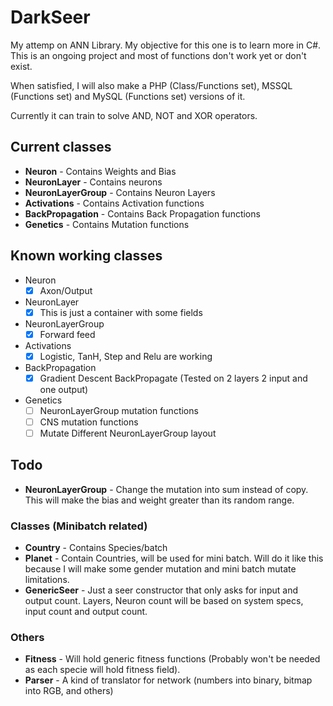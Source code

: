 # DarkSeer
My attemp on ANN Library. My objective for this one is to learn more in C#. This is an ongoing project and most of functions don't work yet or don't exist.

When satisfied, I will also make a PHP (Class/Functions set), MSSQL (Functions set) and MySQL (Functions set) versions of it.

Currently it can train to solve AND, NOT and XOR operators.

## Current classes
  * **Neuron** - Contains Weights and Bias
  * **NeuronLayer** - Contains neurons
  * **NeuronLayerGroup** - Contains Neuron Layers
  * **Activations** - Contains Activation functions
  * **BackPropagation** - Contains Back Propagation functions
  * **Genetics** - Contains Mutation functions
## Known working classes
  * Neuron
    - [x] Axon/Output
  * NeuronLayer
    - [x] This is just a container with some fields
  * NeuronLayerGroup
    - [x] Forward feed
  * Activations
    - [x] Logistic, TanH, Step and Relu are working
  * BackPropagation
    - [x] Gradient Descent BackPropagate (Tested on 2 layers 2 input and one output)
  * Genetics
    - [ ] NeuronLayerGroup mutation functions
    - [ ] CNS mutation functions
    - [ ] Mutate Different NeuronLayerGroup layout
## Todo
  * **NeuronLayerGroup** - Change the mutation into sum instead of copy. This will make the bias and weight greater than its random range.
### Classes (Minibatch related)
  * **Country** - Contains Species/batch
  * **Planet** - Contain Countries, will be used for mini batch. Will do it like this because I will make some gender mutation and mini batch mutate limitations.
  * **GenericSeer** - Just a seer constructor that only asks for input and output count. Layers, Neuron count will be based on system specs, input count and output count.
### Others
  * **Fitness** - Will hold generic fitness functions (Probably won't be needed as each specie will hold fitness field).
  * **Parser** - A kind of translator for network (numbers into binary, bitmap into RGB, and others)
